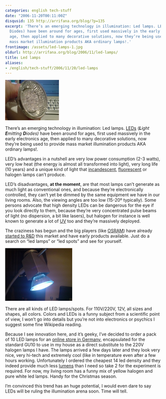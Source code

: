 ```yaml
---
categories: english tech-stuff
date: "2006-11-20T00:11:00Z"
disqusid: 135 http://arrifana.org/blog/?p=135
excerpt: 'There’s an emerging technology in illumination: Led lamps. LEDs (Light Emitting
  Diodes) have been around for ages, first used massively in the early electronics
  age, then applied to many decorative solutions, now they’re being used to provide
  mass market illumination products AKA ordinary lamps!.'
frontimage: /assets/led-lamps-1.jpg
oldurl: http://arrifana.org/blog/2006/11/led-lamps/
title: Led lamps
aliases:
- /english/tech-stuff/2006/11/20/led-lamps
---
```


![](/assets/led-lamps-1.jpg "photo 1")

There’s an emerging technology in illumination: Led lamps. [LEDs][1] (***L**ight **E**mitting **D**iodes)* have been around for ages, first used massively in the early electronics age, then applied to many decorative solutions, now they’re being used to provide mass market illumination products AKA ordinary lamps!.

LED’s advantages in a nutshell are very low power consumption (2-3 watts), very low heat (the energy is almost all transformed into light), very long life (10 years) and a unique kind of light that [incandescent][2], [fluorescent][3] or halogen lamps can’t produce.

LED’s disadvantages, **at the moment**, are that most lamps can’t generate as much light as conventional ones, and because they’re electronically controlled, they can’t yet be dimmed by the same equipment we have in our living rooms. Also, the viewing angles are too low (15-20º typically).
Some persons advocate that high density LEDs can be dangerous for the eye if you look directly to them, because they’re very concentrated pulse beams of light (no dispersion, a bit like lasers), but halogen for instance is well known to generate a lot of [UV][4] too and they’re massively deployed.

The craziness has begun and the big players (like [OSRAM][5]) have already [started to R&D][6] this market and have early products available. Just do a search on “led lamps”
or “led spots” and see for yourself.

![](/assets/led-lamps-2.jpg "photo 2")

There are all kinds of LED lamps/spots. For 110V/220V, 12V, all sizes and shapes, all colors. Colors and LEDs is a funny subject from a scientific point of view, I won’t go into details but you’re not into electronics or psychics I suggest some fine Wikipedia reading.

Because I see innovation here, and it’s geeky, I’ve decided to order a pack of 10 LED lamps for an [online store in Germany][7], encapsulated for the standard GU10 to use in my house as a direct substitute to the 220V halogen lamps I have.
The lamps arrived a few days later and they look very nice, very hi-tech and extremely cool (like in temperature even after a few hours working. Unfortunately I ordered the cheapest 14 led density and they indeed provide much less [lumens][8] than I need so take 2 for the experiment is required. For now, my living room has a funny mix of yellow halogen and pure white led lamps. Handy for the Christmas season.

I’m convinced this trend has an huge potential, I would even dare to say LEDs will be ruling the illumination arena soon. Time will tell.

[1]: http://en.wikipedia.org/wiki/LED
[2]: http://en.wikipedia.org/wiki/Incandescent_light_bulb
[3]: http://en.wikipedia.org/wiki/Fluorescent_lamp
[4]: http://en.wikipedia.org/wiki/Ultraviolet
[5]: http://www.osram.com/
[6]: http://www.osram.com/cgi-bin/press/archiv.pl?id=508
[7]: http://www.led1.de/shop/index.php?cName=led-spots-c-107
[8]: http://en.wikipedia.org/wiki/Light
